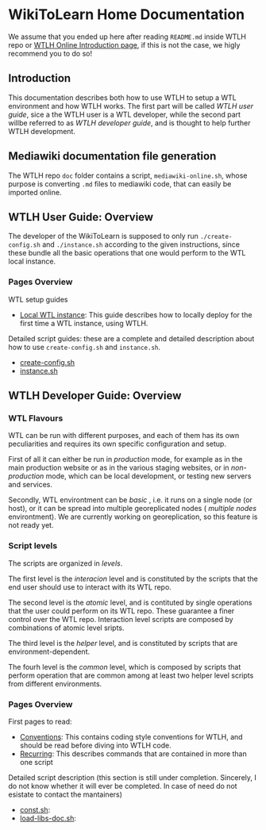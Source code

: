  WikiToLearn Home Documentation
===============================

We assume that you ended up here after reading
`README.md` inside WTLH repo or [WTLH Online Introduction page][WTLH-Online-Intro], if this is not the case, we higly
recommend you to do so!

Introduction
-------------

This documentation describes both how to use WTLH to setup a WTL environment
and how WTLH works. The first part will be called *WTLH user guide*,
sice a the WTLH user is a WTL developer, while the second part willbe referred to as *WTLH developer guide*, and is thought to help further WTLH development.

Mediawiki documentation file generation
---------------------------------------

The WTLH repo `doc` folder contains a script, `mediawiki-online.sh`, whose
purpose is converting `.md` files to mediawiki code, that can easily be
imported online.

WTLH User Guide: Overview
-------------------------

The developer of the WikiToLearn is supposed to only run `./create-config.sh`
and `./instance.sh` according to the given instructions, since these
bundle all the basic operations that one would perform to the WTL local instance.

### Pages Overview

WTL setup guides

* [Local WTL instance](/Local_WikiToLearn_Instance): This guide describes how to locally deploy for the first time a WTL instance, using WTLH.

Detailed script guides: these are a complete and detailed description about how to use `create-config.sh` and `instance.sh`.

* [create-config.sh](/Create_Config_Doc)
* [instance.sh](/Instance_Doc)

WTLH Developer Guide: Overview
------------------------------

### WTL Flavours

WTL can be run with different purposes, and each of them has its own
peculiarities and requires its own specific configuration and setup.

First of all it can either be run in
*production* mode, for example as in the main production website or as in
the various staging websites, or in *non-production* mode, which can be local
development, or testing new servers and services.

Secondly, WTL environtment can be *basic* , i.e. it runs on a single node (or
host), or it can be spread into multiple georeplicated nodes ( *multiple nodes*
environtment).
We are currently working on georeplication, so this feature is not ready yet.

### Script levels

The scripts are organized in *levels*.

The first level is the *interacion* level
and is constituted by the scripts that the end user should use to interact with
its WTL repo.

The second level is the *atomic* level, and is contituted by single operations
that the user could perform on its WTL repo. These guarantee a finer control
over the WTL repo. Interaction level scripts are composed by combinations of
atomic level sripts.

The third level is the *helper* level, and is constituted by scripts that
are environment-dependent.

The fourh level is the *common* level, which is composed by scripts that
perform operation that are common among at least two helper level scripts from
different environments.

### Pages Overview

First pages to read:

* [Conventions](/Conventions): This contains coding style conventions for WTLH, and should be read before diving into WTLH code.
* [Recurring](/Recurring): This describes commands that are contained in more than one script

Detailed script description (this section is still under completion.
Sincerely, I do not know whether it will ever be completed. In case of need do
not esistate to contact the mantainers)

* [const.sh](/Const_Doc):
* [load-libs-doc.sh](/Load_Libs_Doc):

[WTLH-Online-Intro]: http://meta.wikitolearn.org/WikiToLearn_Home
